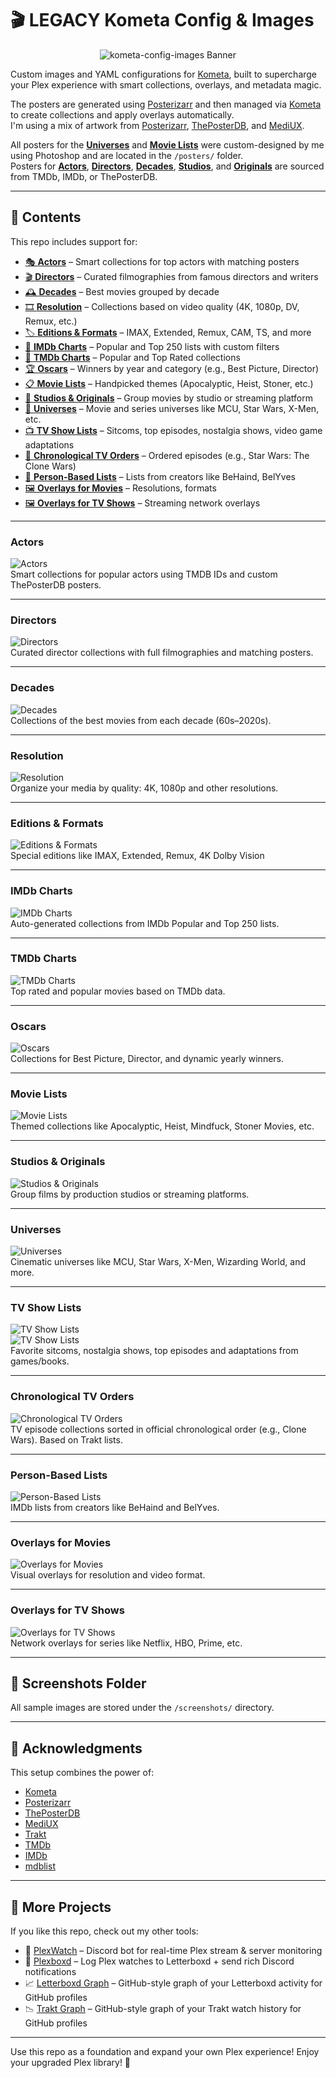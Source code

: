 # 🎬 LEGACY Kometa Config & Images

<p align="center">
  <img src="screenshots/nichtlegacy_banner.png" alt="kometa-config-images Banner" />
</p>

Custom images and YAML configurations for [Kometa](https://kometa.wiki), built to supercharge your Plex experience with smart collections, overlays, and metadata magic.

The posters are generated using [Posterizarr](https://github.com/fscorrupt/Posterizarr) and then managed via [Kometa](https://kometa.wiki) to create collections and apply overlays automatically.  
I'm using a mix of artwork from [Posterizarr](https://github.com/fscorrupt/Posterizarr), [ThePosterDB](https://theposterdb.com), and [MediUX](https://mediux.pro).

All posters for the [**Universes**](#-universes) and [**Movie Lists**](#-movie-lists) were custom-designed by me using Photoshop and are located in the `/posters/` folder.  
Posters for [**Actors**](#-actors), [**Directors**](#-directors), [**Decades**](#-decades), [**Studios**](#-studios--originals), and [**Originals**](#-studios--originals) are sourced from TMDb, IMDb, or ThePosterDB.

---

## 📂 Contents

This repo includes support for:

- [🎭 **Actors**](#actors) – Smart collections for top actors with matching posters  
- [🎬 **Directors**](#directors) – Curated filmographies from famous directors and writers  
- [🕰️ **Decades**](#decades) – Best movies grouped by decade  
- [🎞️ **Resolution**](#resolution) – Collections based on video quality (4K, 1080p, DV, Remux, etc.)  
- [🏷️ **Editions & Formats**](#editions--formats) – IMAX, Extended, Remux, CAM, TS, and more  
- [🧠 **IMDb Charts**](#imdb-charts) – Popular and Top 250 lists with custom filters  
- [🎯 **TMDb Charts**](#tmdb-charts) – Popular and Top Rated collections  
- [🏆 **Oscars**](#oscars) – Winners by year and category (e.g., Best Picture, Director)  
- [📋 **Movie Lists**](#movie-lists) – Handpicked themes (Apocalyptic, Heist, Stoner, etc.)  
- [🏢 **Studios & Originals**](#studios--originals) – Group movies by studio or streaming platform  
- [🌌 **Universes**](#universes) – Movie and series universes like MCU, Star Wars, X-Men, etc.  
- [📺 **TV Show Lists**](#tv-show-lists) – Sitcoms, top episodes, nostalgia shows, video game adaptations  
- [🔁 **Chronological TV Orders**](#chronological-tv-orders) – Ordered episodes (e.g., Star Wars: The Clone Wars)  
- [👤 **Person-Based Lists**](#person-based-lists) – Lists from creators like BeHaind, BelYves  
- [🖼️ **Overlays for Movies**](#overlays-for-movies) – Resolutions, formats  
- [🖼️ **Overlays for TV Shows**](#overlays-for-tv-shows) – Streaming network overlays  

---

### Actors

![Actors](screenshots/actors.png)  
Smart collections for popular actors using TMDB IDs and custom ThePosterDB posters.

---

### Directors

![Directors](screenshots/directors.png)  
Curated director collections with full filmographies and matching posters.

---

### Decades

![Decades](screenshots/decades.png)  
Collections of the best movies from each decade (60s–2020s).

---

### Resolution

![Resolution](screenshots/resolution.png)  
Organize your media by quality: 4K, 1080p and other resolutions.

---

### Editions & Formats

![Editions & Formats](screenshots/editions--formats.png)  
Special editions like IMAX, Extended, Remux, 4K Dolby Vision

---

### IMDb Charts

![IMDb Charts](screenshots/imdb-charts.png)  
Auto-generated collections from IMDb Popular and Top 250 lists.

---

### TMDb Charts

![TMDb Charts](screenshots/tmdb-charts.png)  
Top rated and popular movies based on TMDb data.

---

### Oscars

![Oscars](screenshots/oscars.png)  
Collections for Best Picture, Director, and dynamic yearly winners.

---

### Movie Lists

![Movie Lists](screenshots/movie-lists.png)  
Themed collections like Apocalyptic, Heist, Mindfuck, Stoner Movies, etc.

---

### Studios & Originals

![Studios & Originals](screenshots/studios--originals.png)  
Group films by production studios or streaming platforms.

---

### Universes

![Universes](screenshots/universes.png)  
Cinematic universes like MCU, Star Wars, X-Men, Wizarding World, and more.

---

### TV Show Lists

![TV Show Lists](screenshots/tv-show-lists.png)  
![TV Show Lists](screenshots/tv-show-lists2.png)  
Favorite sitcoms, nostalgia shows, top episodes and adaptations from games/books.

---

### Chronological TV Orders

![Chronological TV Orders](screenshots/chronological-tv-orders.jpg)  
TV episode collections sorted in official chronological order (e.g., Clone Wars). Based on Trakt lists.

---

### Person-Based Lists

![Person-Based Lists](screenshots/person-based-lists.png)  
IMDb lists from creators like BeHaind and BelYves.

---

### Overlays for Movies

![Overlays for Movies](screenshots/overlays-for-movies.png)  
Visual overlays for resolution and video format.

---

### Overlays for TV Shows

![Overlays for TV Shows](screenshots/overlays-for-tv-shows.png)  
Network overlays for series like Netflix, HBO, Prime, etc.

---

## 📸 Screenshots Folder

All sample images are stored under the `/screenshots/` directory.

---

## 🙏 Acknowledgments

This setup combines the power of:
- [Kometa](https://kometa.wiki)
- [Posterizarr](https://github.com/fscorrupt/Posterizarr)
- [ThePosterDB](https://theposterdb.com)
- [MediUX](https://mediux.pro/)
- [Trakt](https://trakt.tv)
- [TMDb](https://www.themoviedb.org)
- [IMDb](https://www.imdb.com)
- [mdblist](https://mdblist.com/)

---

## 🚀 More Projects

If you like this repo, check out my other tools:

- 🎥 [PlexWatch](https://github.com/nichtlegacy/PlexWatch) – Discord bot for real-time Plex stream & server monitoring  
- 📢 [Plexboxd](https://github.com/nichtlegacy/Plexboxd) – Log Plex watches to Letterboxd + send rich Discord notifications  
- 📈 [Letterboxd Graph](https://github.com/nichtlegacy/letterboxd-graph) – GitHub-style graph of your Letterboxd activity for GitHub profiles  
- 📉 [Trakt Graph](https://github.com/nichtlegacy/trakt-graph) – GitHub-style graph of your Trakt watch history for GitHub profiles  


---

Use this repo as a foundation and expand your own Plex experience! Enjoy your upgraded Plex library! 🎉